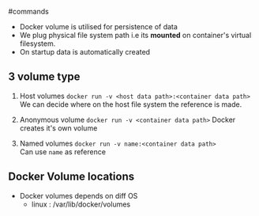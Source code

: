 #commands 
- Docker volume is utilised for persistence of data
- We plug physical file system path i.e its **mounted** on container's virtual filesystem.
- On startup data is automatically created

## 3 volume type
1. Host volumes
	`docker run -v <host data path>:<container data path>`
	We can decide where on the host file system the reference is made.
2.  Anonymous volume
		`docker run -v <container data path>`
		Docker creates it's own volume
		
3. Named volumes
			`docker run -v name:<container data path>`	
		Can use `name` as reference

## Docker Volume locations
- Docker volumes depends on diff OS
	- linux : /var/lib/docker/volumes